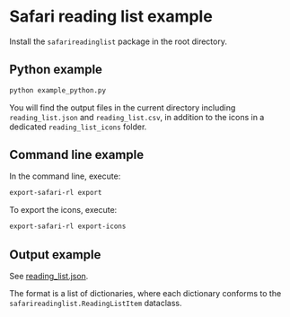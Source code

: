 # Safari reading list example

Install the `safarireadinglist` package in the root directory.

## Python example

```bash
python example_python.py
```

You will find the output files in the current directory including `reading_list.json` and `reading_list.csv`, in addition to the icons in a dedicated `reading_list_icons` folder.

## Command line example

In the command line, execute:

```bash
export-safari-rl export
```

To export the icons, execute:

```bash
export-safari-rl export-icons
```

## Output example

See [reading_list.json](reading_list.json).

The format is a list of dictionaries, where each dictionary conforms to the `safarireadinglist.ReadingListItem` dataclass.